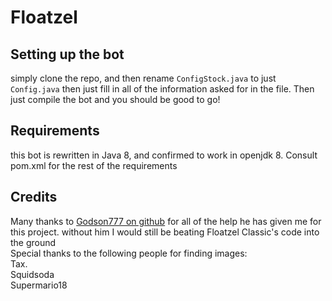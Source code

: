 # Floatzel
## Setting up the bot
simply clone the repo, and then rename `ConfigStock.java` to just `Config.java` then just fill in all of the information asked for in the file. Then just compile the bot and you should be good to go!
## Requirements
this bot is rewritten in Java 8, and confirmed to work in openjdk 8.
Consult pom.xml for the rest of the requirements
## Credits
Many thanks to [Godson777 on github](https://github.com/Godson777) for all of the help he has given me for this project. without him I would still be beating Floatzel Classic's code into the ground<br>
Special thanks to the following people for finding images:<br>
Tax.<br>
Squidsoda<br>
Supermario18
